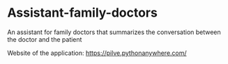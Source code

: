 # Assistant-family-doctors
An assistant for family doctors that summarizes the conversation between the doctor and the patient

Website of the application: https://pilve.pythonanywhere.com/

